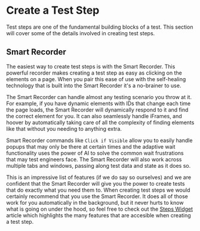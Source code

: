 # Create a Test Step

Test steps are one of the fundamental building blocks of a test. This section will cover some of the details involved in creating test steps.

## Smart Recorder

The easiest way to create test steps is with the Smart Recorder. This powerful recorder makes creating a test step as easy as clicking on the elements on a page. When you pair this ease of use with the self-healing technology that is built into the Smart Recorder it's a no-brainer to use. 

The Smart Recorder can handle almost any testing scenario you throw at it. For example, if you have dynamic elements with IDs that change each time the page loads, the Smart Recorder will dynamically respond to it and find the correct element for you. It can also seamlessly handle iFrames,  and hoover by automatically taking care of all the complexity of finding elements like that without you needing to anything extra. 

Smart Recorder commands like `Click if Visible` allow you to easily handle popups that may only be there at certain times and the adaptive wait functionality uses the power of AI to solve the common wait frustrations that may test engineers face. The Smart Recorder will also work across multiple tabs and windows, passing along test data and state as it does so. 

This is an impressive list of features \(if we do say so ourselves\) and we are confident that the Smart Recorder will give you the power to create tests that do exactly what you need them to. When creating test steps we would certainly recommend that you use the Smart Recorder. It does all of those work for you automatically in the background, but it never hurts to know what is going on under the hood, so feel free to check out the [Steps Widget ](steps-widget.md)article which highlights the many features that are accesible when creating a test step.

